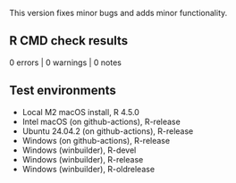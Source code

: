 This version fixes minor bugs and adds minor functionality.

## R CMD check results

0 errors | 0 warnings | 0 notes

## Test environments

* Local M2 macOS install, R 4.5.0
* Intel macOS (on github-actions), R-release
* Ubuntu 24.04.2 (on github-actions), R-release
* Windows (on github-actions), R-release
* Windows (winbuilder), R-devel
* Windows (winbuilder), R-release
* Windows (winbuilder), R-oldrelease
